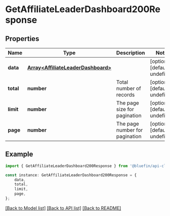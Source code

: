 # GetAffiliateLeaderDashboard200Response


## Properties

Name | Type | Description | Notes
------------ | ------------- | ------------- | -------------
**data** | [**Array&lt;AffiliateLeaderDashboard&gt;**](AffiliateLeaderDashboard.md) |  | [optional] [default to undefined]
**total** | **number** | Total number of records | [optional] [default to undefined]
**limit** | **number** | The page size for pagination | [optional] [default to undefined]
**page** | **number** | The page number for pagination | [optional] [default to undefined]

## Example

```typescript
import { GetAffiliateLeaderDashboard200Response } from '@bluefin/api-client';

const instance: GetAffiliateLeaderDashboard200Response = {
    data,
    total,
    limit,
    page,
};
```

[[Back to Model list]](../README.md#documentation-for-models) [[Back to API list]](../README.md#documentation-for-api-endpoints) [[Back to README]](../README.md)
